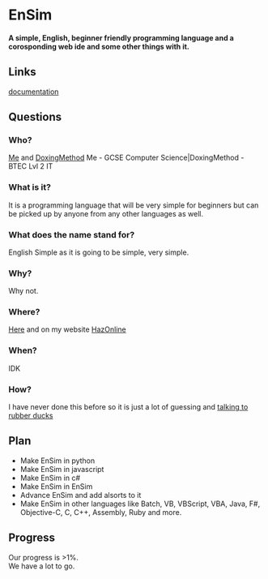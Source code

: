 # EnSim
#### A simple, English, beginner friendly programming language and a corosponding web ide and some other things with it.
## Links
<a href="https://haz001.github.io/EnSim/Documentation.html">documentation</a>
## Questions
### Who?
<a href="https://github.com/Haz001">Me</a> and <a href="https://github.com/DoxingMethod">DoxingMethod</a>
Me - GCSE Computer Science|DoxingMethod - BTEC Lvl 2 IT

### What is it?
It is a programming language that will be very simple for beginners but can be picked up by anyone from any other languages as well.
### What does the name stand for?
English Simple as it is going to be simple, very simple.
### Why?
Why not.
### Where?
<a href="https://haz001.github.io/EnSim/">Here</a> and on my website <a href="http://hazonline.co.uk">HazOnline</a>
### When?
IDK
### How?
I have never done this before so it is just a lot of guessing and <a href="https://rubberduckdebugging.com/">talking to rubber ducks</a>

## Plan
<ul>
  <li>
    Make EnSim in python
    
  </li>
  <li>
    Make EnSim in javascript
  </li>
  <li>
    Make EnSim in c#
  </li>
  
  <li>
    Make EnSim in EnSim
  </li>
  
  <li>
    Advance EnSim and add alsorts to it
  </li>
  
  <li>
    Make EnSim in other languages like Batch, VB, VBScript, VBA, Java, F#, Objective-C, C, C++, Assembly, Ruby and more.
  </li>
</ul>

## Progress

Our progress is >1%.<br/>
We have a lot to go.


